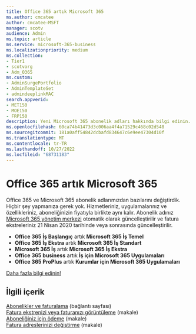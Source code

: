 ```yaml
---
title: Office 365 artık Microsoft 365
ms.author: cmcatee
author: cmcatee-MSFT
manager: scotv
audience: Admin
ms.topic: article
ms.service: microsoft-365-business
ms.localizationpriority: medium
ms.collection:
- Tier1
- scotvorg
- Adm_O365
ms.custom:
- AdminSurgePortfolio
- AdminTemplateSet
- admindeeplinkMAC
search.appverid:
- MET150
- MOE150
- FRP150
description: Yeni Microsoft 365 abonelik adları hakkında bilgi edinin.
ms.openlocfilehash: 60ca74b41473d3c006aa4f4a71529c468c02d548
ms.sourcegitcommit: 181a0aff54842dcbafd834647c6e9ee47304d10f
ms.translationtype: MT
ms.contentlocale: tr-TR
ms.lasthandoff: 10/27/2022
ms.locfileid: "68731183"
---
```

# <a name="office-365-is-now-microsoft-365"></a>Office 365 artık Microsoft 365

Office 365 ve Microsoft 365 abonelik adlarımızdan bazılarını değiştirdik. Hiçbir şey yapmanıza gerek yok. Hizmetleriniz, uygulamalarınız ve özellikleriniz, aboneliğinizin fiyatıyla birlikte aynı kalır. Abonelik adınız <a href="https://go.microsoft.com/fwlink/p/?linkid=2166757" target="_blank">Microsoft 365 yönetim merkezi</a> otomatik olarak güncelleştirilir ve fatura ekstreleriniz 21 Nisan 2020 tarihinde veya sonrasında güncelleştirilir.

- **Office 365 İş Başlangıç** artık **Microsoft 365 İş Temel**
- **Office 365 İş Ekstra** artık **Microsoft 365 İş Standart**
- **Microsoft 365 İş** artık **Microsoft 365 İş Ekstra**
- **Office 365 business** artık **İş için Microsoft 365 Uygulamaları**
- **Office 365 ProPlus** artık **Kurumlar için Microsoft 365 Uygulamaları**

[Daha fazla bilgi edinin!](https://go.microsoft.com/fwlink/?linkid=2120533)

## <a name="related-content"></a>İlgili içerik

[Abonelikler ve faturalama](../commerce/index.yml) (bağlantı sayfası)\
[Fatura ekstrenizi veya faturanızı görüntüleme](../commerce/billing-and-payments/view-your-bill-or-invoice.md) (makale)\
[Aboneliğiniz için ödeme](../commerce/billing-and-payments/pay-for-your-subscription.md) (makale)\
[Fatura adreslerinizi değiştirme](../commerce/billing-and-payments/change-your-billing-addresses.md) (makale)
